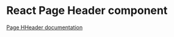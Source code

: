 <!-- @license CC0-1.0 -->

# React Page Header component

[Page HHeader documentation](../../../css/src/components/page-header/README.md)
